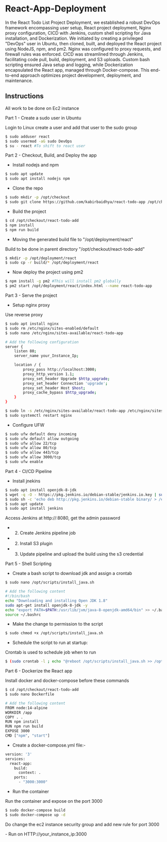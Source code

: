 # React-App-Deployment
<p>In the React Todo List Project Deployment, we established a robust DevOps framework encompassing user setup, React project deployment, Nginx proxy configuration, CICD with Jenkins, custom shell scripting for Java installation, and Dockerization. We initiated by creating a privileged "DevOps" user in Ubuntu, then cloned, built, and deployed the React project using NodeJS, npm, and pm2. Nginx was configured to proxy requests, and firewall rules was enforced. CICD was streamlined through Jenkins, facilitating code pull, build, deployment, and S3 uploads. Custom bash scripting ensured Java setup and logging, while Dockerization encapsulated the React app, managed through Docker-compose. This end-to-end approach optimizes project development, deployment, and maintenance.
</p>

## Instructions
<p>All work to be done on Ec2 instance</p>

Part 1 - Create a sudo user in Ubuntu
<p>Login to Linux create a user and add that user to the sudo group</p>

```bash
$ sudo adduser react
$ sudo usermod -aG sudo DevOps
$ su - react #To shift to react user
```

Part 2 - Checkout, Build, and Deploy the app
 - Install nodejs and npm
```bash
$ sudo apt update
$ sudo apt install nodejs npm
```
- Clone the repo
```bash
$ sudo mkdir -p /opt/checkout
$ sudo git clone https://github.com/kabirbaidhya/react-todo-app /opt/checkout/react-todo-add #This repo will be cloned to the created directory
```
- Build the project
```bash
$ cd /opt/checkout/react-todo-add
$ npm install
$ npm run build
```
- Moving the generated build file to "/opt/deployment/react"
<p>Build to be done in parent directory "/opt/checkout/react-todo-add"</p>

```bash
$ mkdir -p /opt/deployment/react
$ sudo cp -r build/* /opt/deployment/react
```
- Now deploy the project using pm2
```bash
$ npm install -g pm2 #This will install pm2 globally
$ pm2 start /opt/deployment/react/index.html --name react-todo-app
```

Part 3 - Serve the project

- Setup nginx proxy
<p>Use reverse proxy</p>

```bash
$ sudo apt install nginx
$ sudo rm /etc/nginx/sites-enabled/default
$ sudo nano /etc/nginx/sites-available/react-todo-app

# Add the following configuration
server {
    listen 80;
    server_name your_Instance_Ip;

    location / {
        proxy_pass http://localhost:3000;
        proxy_http_version 1.1;
        proxy_set_header Upgrade $http_upgrade;
        proxy_set_header Connection 'upgrade';
        proxy_set_header Host $host;
        proxy_cache_bypass $http_upgrade;
    }
}

$ sudo ln -s /etc/nginx/sites-available/react-todo-app /etc/nginx/sites-enabled/
$ sudo systemctl restart nginx
```

- Configure UFW
```bash
$ sudo ufw default deny incoming
$ sudo ufw default allow outgoing
$ sudo ufw allow 22/tcp
$ sudo ufw allow 80/tcp
$ sudo ufw allow 443/tcp
$ sudo ufw allow 3000/tcp
$ sudo ufw enable
```

Part 4 - CI/CD Pipeline

- Install jnekins
```bash
$ sudo apt install openjdk-8-jdk
$ wget -q -O - https://pkg.jenkins.io/debian-stable/jenkins.io.key | sudo apt-key add -
$ sudo sh -c 'echo deb http://pkg.jenkins.io/debian-stable binary/ > /etc/apt/sources.list.d/jenkins.list'
$ sudo apt update
$ sudo apt install jenkins
```
<p>Access Jenkins at http://<your-instance-ip>:8080, get the admin password</your-instance-ip</p>

- 2. Create Jenkins pipeline job
- 2. Install S3 plugin
- 3. Update pipeline and upload the build using the s3 credential

Part 5 - Shell Scripting 

- Create a bash script to download jdk and assign a crontab
```bash
$ sudo nano /opt/scripts/install_java.sh

# Add the following content
#!/bin/bash
echo "Downloading and installing Open JDK 1.8"
sudo apt-get install openjdk-8-jdk -y
echo "export PATH=$PATH:/usr/lib/jvm/java-8-openjdk-amd64/bin" >> ~/.bashrc
source ~/.bashrc
```
- Make the change to permission to the script
```bash
$ sudo chmod +x /opt/scripts/install_java.sh
```

- Schedule the script to run at startup:
<P>Crontab is used to schedule job when to run</P>

```bash
$ (sudo crontab -l ; echo "@reboot /opt/scripts/install_java.sh >> /opt/logs/script_logs.log 2>&1") | sudo crontab -
```

Part 6 - Dockerize the React app
<p>Install docker and docker-compose before these commands</p>

```bash
$ cd /opt/checkout/react-todo-add
$ sudo nano Dockerfile

# Add the following content
FROM node:14-alpine
WORKDIR /app
COPY . .
RUN npm install
RUN npm run build
EXPOSE 3000
CMD ["npm", "start"]
```

- Create a docker-compose.yml file:-
```bash
version: '3'
services:
  react-app:
    build:
      context: .
    ports:
      - "3000:3000"
```
- Run the container
<p>Run the container and expose on the port 3000</p>

```bash
$ sudo docker-compose build
$ sudo docker-compose up -d
```
<p>Do change the ec2 instance security group and add new rule for port 3000</p>
- Run on HTTP://your_instance_ip:3000





